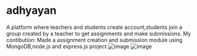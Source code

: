 # adhyayan

A platform where teachers and students create account,students join a group created by a teacher to get assignments and make submissions. My contibution: Made a assignment creation and submission module using MongoDB,node.js and express.js project
![image](https://github.com/user-attachments/assets/72705f86-c40d-4cd8-8c15-05da420be4c2)
![image](https://github.com/user-attachments/assets/5c7cb7fa-4f92-4ed4-9efb-7abfcc4967aa)



